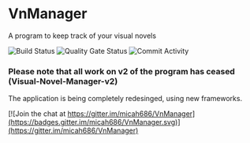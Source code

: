 # VnManager
A program to keep track of your visual novels

![Build Status](https://dev.azure.com/legendofzeldafan3/legendofzeldafan3/_apis/build/status/micah686.VnManager?branchName=master)
![Quality Gate Status](https://sonarcloud.io/api/project_badges/measure?project=4ef4c3f7c1319667f69bbe671b4521b5ac8028f8&metric=alert_status)
![Commit Activity](https://img.shields.io/github/commit-activity/w/micah686/VnManager)


### Please note that all work on v2 of the program has ceased (Visual-Novel-Manager-v2) 

The application is being completely redesinged, using new frameworks.

[![Join the chat at https://gitter.im/micah686/VnManager](https://badges.gitter.im/micah686/VnManager.svg)](https://gitter.im/micah686/VnManager)
